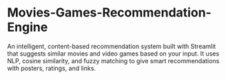 # Movies-Games-Recommendation-Engine
An intelligent, content-based recommendation system built with Streamlit that suggests similar movies and video games based on your input. It uses NLP, cosine similarity, and fuzzy matching to give smart recommendations with posters, ratings, and links.
